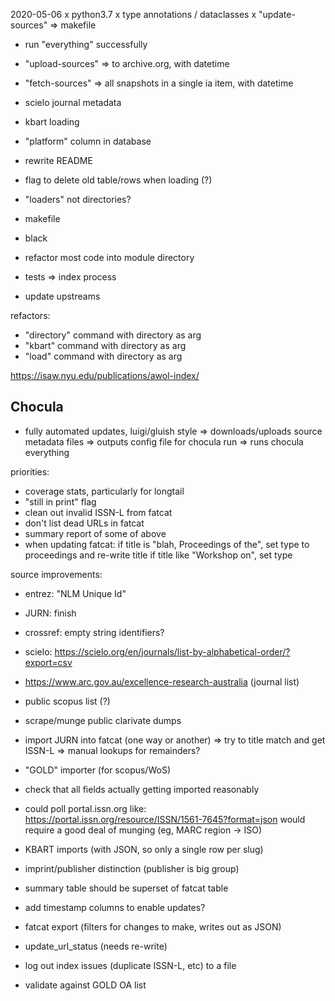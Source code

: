 
2020-05-06
x python3.7
x type annotations / dataclasses
x "update-sources"
    => makefile
- run "everything" successfully
- "upload-sources"
    => to archive.org, with datetime
- "fetch-sources"
    => all snapshots in a single ia item, with datetime
- scielo journal metadata
- kbart loading
- "platform" column in database
- rewrite README

- flag to delete old table/rows when loading (?)
- "loaders" not directories?
- makefile
- black
- refactor most code into module directory
- tests
    => index process
- update upstreams

refactors:
- "directory" command with directory as arg
- "kbart" command with directory as arg
- "load" command with directory as arg

https://isaw.nyu.edu/publications/awol-index/

## Chocula

- fully automated updates, luigi/gluish style
    => downloads/uploads source metadata files
    => outputs config file for chocula run
    => runs chocula everything

priorities:
- coverage stats, particularly for longtail
- "still in print" flag
- clean out invalid ISSN-L from fatcat
- don't list dead URLs in fatcat
- summary report of some of above
- when updating fatcat:
    if title is "blah,  Proceedings of the", set type to proceedings and re-write title
    if title like "Workshop on", set type

source improvements:
- entrez: "NLM Unique Id"
- JURN: finish 
- crossref: empty string identifiers?
- scielo: https://scielo.org/en/journals/list-by-alphabetical-order/?export=csv
- https://www.arc.gov.au/excellence-research-australia (journal list)

- public scopus list (?)
- scrape/munge public clarivate dumps
- import JURN into fatcat (one way or another)
    => try to title match and get ISSN-L
    => manual lookups for remainders?
- "GOLD" importer (for scopus/WoS)
- check that all fields actually getting imported reasonably

- could poll portal.issn.org like:
    https://portal.issn.org/resource/ISSN/1561-7645?format=json
    would require a good deal of munging (eg, MARC region -> ISO)
- KBART imports (with JSON, so only a single row per slug)
- imprint/publisher distinction (publisher is big group)
- summary table should be superset of fatcat table
- add timestamp columns to enable updates?
- fatcat export (filters for changes to make, writes out as JSON)
- update_url_status (needs re-write)
- log out index issues (duplicate ISSN-L, etc) to a file
- validate against GOLD OA list

